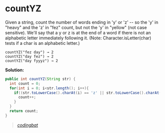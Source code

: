 # countYZ

Given a string, count the number of words ending in 'y' or 'z' -- so the 'y' in "heavy" and the 'z' in "fez" count, but not the 'y' in "yellow" (not case sensitive). We'll say that a y or z is at the end of a word if there is not an alphabetic letter immediately following it. (Note: Character.isLetter(char) tests if a char is an alphabetic letter.)

```
countYZ("fez day") → 2
countYZ("day fez") → 2
countYZ("day fyyyz") → 2
```

**Solution:**

```java
public int countYZ(String str) {
  int count = 0;
  for(int i = 0; i<str.length(); i++){
    if((str.toLowerCase().charAt(i) == 'z' || str.toLowerCase().charAt(i) == 'y') && (i == str.length()-1 || !Character.isLetter(str.charAt(i+1)))){
      count++;
    }
  }
  return count;
}
```

> _[codingbat](https://codingbat.com/prob/p199171)_